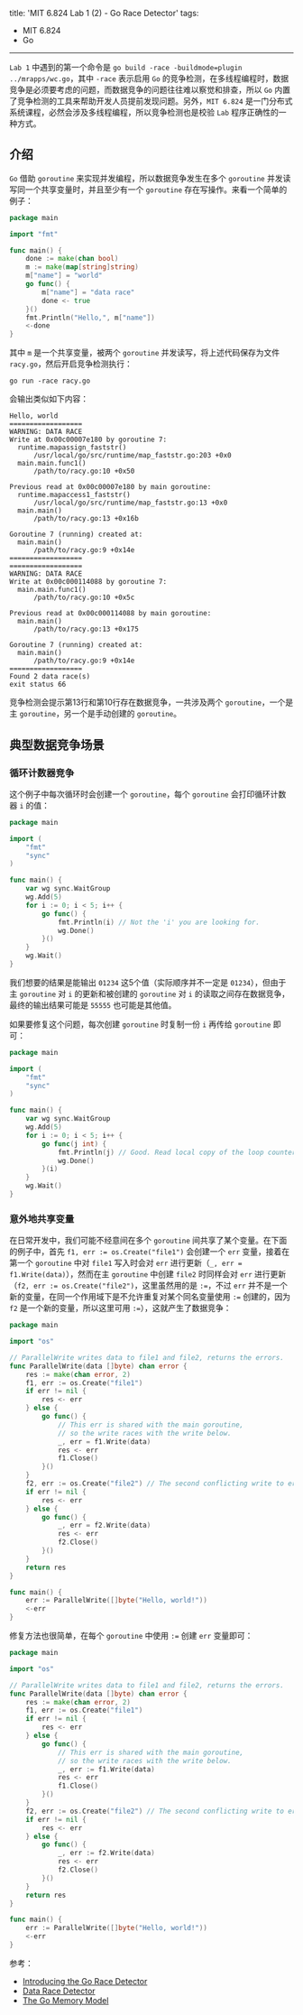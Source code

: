 title: 'MIT 6.824 Lab 1 (2) - Go Race Detector'
tags:
- MIT 6.824
- Go
---

`Lab 1` 中遇到的第一个命令是 `go build -race -buildmode=plugin ../mrapps/wc.go`，其中 `-race` 表示启用 `Go` 的竞争检测，在多线程编程时，数据竞争是必须要考虑的问题，而数据竞争的问题往往难以察觉和排查，所以 `Go` 内置了竞争检测的工具来帮助开发人员提前发现问题。另外，`MIT 6.824` 是一门分布式系统课程，必然会涉及多线程编程，所以竞争检测也是校验 `Lab` 程序正确性的一种方式。

## 介绍
`Go` 借助 `goroutine` 来实现并发编程，所以数据竞争发生在多个 `goroutine` 并发读写同一个共享变量时，并且至少有一个 `goroutine` 存在写操作。来看一个简单的例子：

```go
package main

import "fmt"

func main() {
    done := make(chan bool)
    m := make(map[string]string)
    m["name"] = "world"
    go func() {
        m["name"] = "data race"
        done <- true
    }()
    fmt.Println("Hello,", m["name"])
    <-done
}
```

其中 `m` 是一个共享变量，被两个 `goroutine` 并发读写，将上述代码保存为文件 `racy.go`，然后开启竞争检测执行：

```
go run -race racy.go
```

会输出类似如下内容：

```
Hello, world
==================
WARNING: DATA RACE
Write at 0x00c00007e180 by goroutine 7:
  runtime.mapassign_faststr()
      /usr/local/go/src/runtime/map_faststr.go:203 +0x0
  main.main.func1()
      /path/to/racy.go:10 +0x50

Previous read at 0x00c00007e180 by main goroutine:
  runtime.mapaccess1_faststr()
      /usr/local/go/src/runtime/map_faststr.go:13 +0x0
  main.main()
      /path/to/racy.go:13 +0x16b

Goroutine 7 (running) created at:
  main.main()
      /path/to/racy.go:9 +0x14e
==================
==================
WARNING: DATA RACE
Write at 0x00c000114088 by goroutine 7:
  main.main.func1()
      /path/to/racy.go:10 +0x5c

Previous read at 0x00c000114088 by main goroutine:
  main.main()
      /path/to/racy.go:13 +0x175

Goroutine 7 (running) created at:
  main.main()
      /path/to/racy.go:9 +0x14e
==================
Found 2 data race(s)
exit status 66
```

竞争检测会提示第13行和第10行存在数据竞争，一共涉及两个 `goroutine`，一个是主 `goroutine`，另一个是手动创建的 `goroutine`。

## 典型数据竞争场景
### 循环计数器竞争
这个例子中每次循环时会创建一个 `goroutine`，每个 `goroutine` 会打印循环计数器 `i` 的值：

```go
package main

import (
	"fmt"
	"sync"
)

func main() {
	var wg sync.WaitGroup
	wg.Add(5)
	for i := 0; i < 5; i++ {
		go func() {
			fmt.Println(i) // Not the 'i' you are looking for.
			wg.Done()
		}()
	}
	wg.Wait()
}
```

我们想要的结果是能输出 `01234` 这5个值（实际顺序并不一定是 `01234`），但由于主 `goroutine` 对 `i` 的更新和被创建的 `goroutine` 对 `i` 的读取之间存在数据竞争，最终的输出结果可能是 `55555` 也可能是其他值。

如果要修复这个问题，每次创建 `goroutine` 时复制一份 `i` 再传给 `goroutine` 即可：

```go
package main

import (
	"fmt"
	"sync"
)

func main() {
	var wg sync.WaitGroup
	wg.Add(5)
	for i := 0; i < 5; i++ {
		go func(j int) {
			fmt.Println(j) // Good. Read local copy of the loop counter.
			wg.Done()
		}(i)
	}
	wg.Wait()
}
```

### 意外地共享变量
在日常开发中，我们可能不经意间在多个 `goroutine` 间共享了某个变量。在下面的例子中，首先 `f1, err := os.Create("file1")` 会创建一个 `err` 变量，接着在第一个 `goroutine` 中对 `file1` 写入时会对 `err` 进行更新（`_, err = f1.Write(data)`），然而在主 `goroutine` 中创建 `file2` 时同样会对 `err` 进行更新（`f2, err := os.Create("file2")`，这里虽然用的是 `:=`，不过 `err` 并不是一个新的变量，在同一个作用域下是不允许重复对某个同名变量使用 `:=` 创建的，因为 `f2` 是一个新的变量，所以这里可用 `:=`），这就产生了数据竞争：

```go
package main

import "os"

// ParallelWrite writes data to file1 and file2, returns the errors.
func ParallelWrite(data []byte) chan error {
	res := make(chan error, 2)
	f1, err := os.Create("file1")
	if err != nil {
		res <- err
	} else {
		go func() {
			// This err is shared with the main goroutine,
			// so the write races with the write below.
			_, err = f1.Write(data)
			res <- err
			f1.Close()
		}()
	}
	f2, err := os.Create("file2") // The second conflicting write to err.
	if err != nil {
		res <- err
	} else {
		go func() {
			_, err = f2.Write(data)
			res <- err
			f2.Close()
		}()
	}
	return res
}

func main() {
	err := ParallelWrite([]byte("Hello, world!"))
	<-err
}
```

修复方法也很简单，在每个 `goroutine` 中使用 `:=` 创建 `err` 变量即可：

```go
package main

import "os"

// ParallelWrite writes data to file1 and file2, returns the errors.
func ParallelWrite(data []byte) chan error {
	res := make(chan error, 2)
	f1, err := os.Create("file1")
	if err != nil {
		res <- err
	} else {
		go func() {
			// This err is shared with the main goroutine,
			// so the write races with the write below.
			_, err := f1.Write(data)
			res <- err
			f1.Close()
		}()
	}
	f2, err := os.Create("file2") // The second conflicting write to err.
	if err != nil {
		res <- err
	} else {
		go func() {
			_, err := f2.Write(data)
			res <- err
			f2.Close()
		}()
	}
	return res
}

func main() {
	err := ParallelWrite([]byte("Hello, world!"))
	<-err
}
```

参考：

* [Introducing the Go Race Detector](https://go.dev/blog/race-detector)
* [Data Race Detector](https://go.dev/doc/articles/race_detector)
* [The Go Memory Model](https://go.dev/ref/mem)
